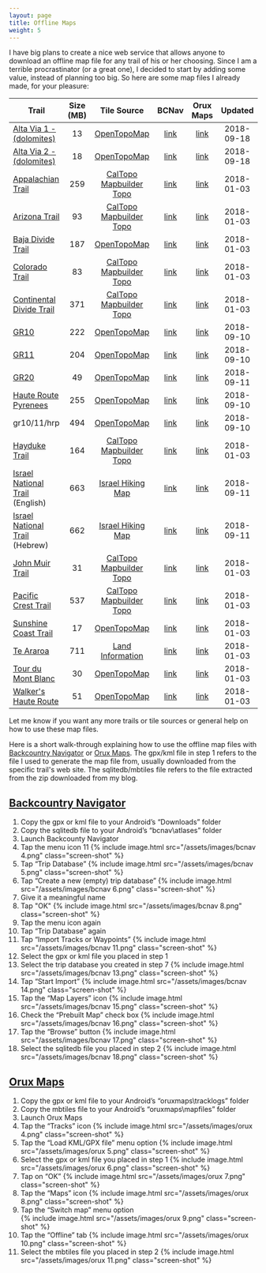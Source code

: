 ```yaml
---
layout: page
title: Offline Maps
weight: 5
---
```


I have big plans to create a nice web service that allows anyone to download an
offline map file for any trail of his or her choosing. Since I am a terrible
procrastinator (or a great one), I decided to start by adding some value,
instead of planning too big. So here are some map files I already made, for your
pleasure:

| Trail                                  | Size (MB) |          Tile Source           |            BCNav            |         Orux Maps          |  Updated   |
| -------------------------------------- | :-------: | :----------------------------: | :-------------------------: | :------------------------: | :--------: |
| [Alta Via 1 - (dolomites)][av1d]        |    13     |       [OpenTopoMap][otm]       |     [link][av1d-bcnav]      |     [link][av1d-orux]      | 2018-09-18 |
| [Alta Via 2 - (dolomites)][av2d]        |    18     |       [OpenTopoMap][otm]       |     [link][av2d-bcnav]      |     [link][av2d-orux]      | 2018-09-18 |
| [Appalachian Trail][at]                |    259    | [CalTopo Mapbuilder Topo][mbt] |      [link][at-bcnav]       |      [link][at-orux]       | 2018-01-03 |
| [Arizona Trail][azt]                   |    93     | [CalTopo Mapbuilder Topo][mbt] |      [link][azt-bcnav]      |      [link][azt-orux]      | 2018-01-03 |
| [Baja Divide Trail][bdt]               |    187    |       [OpenTopoMap][otm]       |      [link][bdt-bcnav]      |      [link][bdt-orux]      | 2018-01-03 |
| [Colorado Trail][ct]                   |    83     | [CalTopo Mapbuilder Topo][mbt] |      [link][ct-bcnav]       |      [link][ct-orux]       | 2018-01-03 |
| [Continental Divide Trail][cdt]        |    371    | [CalTopo Mapbuilder Topo][mbt] |      [link][cdt-bcnav]      |      [link][cdt-orux]      | 2018-01-03 |
| [GR10][gr10]                           |    222    |       [OpenTopoMap][otm]       |     [link][gr10-bcnav]      |     [link][gr10-orux]      | 2018-09-10 |
| [GR11][gr11]                           |    204    |       [OpenTopoMap][otm]       |     [link][gr11-bcnav]      |     [link][gr11-orux]      | 2018-09-10 |
| [GR20][gr20]                           |    49     |       [OpenTopoMap][otm]       |     [link][gr20-bcnav]      |     [link][gr20-orux]      | 2018-09-11 |
| [Haute Route Pyrenees][hrp]            |    255    |       [OpenTopoMap][otm]       |      [link][hrp-bcnav]      |      [link][hrp-orux]      | 2018-09-10 |
| gr10/11/hrp                            |    494    |       [OpenTopoMap][otm]       | [link][gr10-gr11-hrp-bcnav] | [link][gr10-gr11-hrp-orux] | 2018-09-10 |
| [Hayduke Trail][hdt]                   |    164    | [CalTopo Mapbuilder Topo][mbt] |      [link][hdt-bcnav]      |      [link][hdt-orux]      | 2018-01-03 |
| [Israel National Trail][int] (English) |    663    |    [Israel Hiking Map][ihm]    |    [link][int-bcnav-en]     |    [link][int-orux-en]     | 2018-09-11 |
| [Israel National Trail][int] (Hebrew)  |    662    |    [Israel Hiking Map][ihm]    |    [link][int-bcnav-he]     |    [link][int-orux-he]     | 2018-09-11 |
| [John Muir Trail][jmt]                 |    31     | [CalTopo Mapbuilder Topo][mbt] |      [link][jmt-bcnav]      |      [link][jmt-orux]      | 2018-01-03 |
| [Pacific Crest Trail][pct]             |    537    | [CalTopo Mapbuilder Topo][mbt] |      [link][pct-bcnav]      |      [link][pct-orux]      | 2018-01-03 |
| [Sunshine Coast Trail][sct]            |    17     |       [OpenTopoMap][otm]       |      [link][sct-bcnav]      |      [link][sct-orux]      | 2018-01-03 |
| [Te Araroa][ta]                        |    711    |    [Land Information][linz]    |      [link][ta-bcnav]       |      [link][ta-orux]       | 2018-01-03 |
| [Tour du Mont Blanc][tmb]              |    30     |       [OpenTopoMap][otm]       |      [link][tmb-bcnav]      |      [link][tmb-orux]      | 2018-01-03 |
| [Walker's Haute Route][whr]            |    51     |       [OpenTopoMap][otm]       |      [link][whr-bcnav]      |      [link][whr-orux]      | 2018-01-03 |

Let me know if you want any more trails or tile sources or general help on how
to use these map files.

Here is a short walk-through explaining how to use the offline map files with
[Backcountry Navigator](#backcountry-navigator) or [Orux Maps](#orux-maps). The
gpx/kml file in step 1 refers to the file I used to generate the map file from,
usually downloaded from the specific trail's web site. The sqlitedb/mbtiles file
refers to the file extracted from the zip downloaded from my blog.

## [Backcountry Navigator]

1.  Copy the gpx or kml file to your Android’s “Downloads” folder
1.  Copy the sqlitedb file to your Android’s “bcnav\atlases” folder
1.  Launch Backcounty Navigator
1.  Tap the menu icon 11 {% include image.html src="/assets/images/bcnav 4.png"
    class="screen-shot" %}
1.  Tap “Trip Database” {% include image.html src="/assets/images/bcnav 5.png"
    class="screen-shot" %}
1.  Tap “Create a new (empty) trip database” {% include image.html
    src="/assets/images/bcnav 6.png" class="screen-shot" %}
1.  Give it a meaningful name
1.  Tap "OK" {% include image.html src="/assets/images/bcnav 8.png"
    class="screen-shot" %}
1.  Tap the menu icon again
1.  Tap “Trip Database” again
1.  Tap “Import Tracks or Waypoints” {% include image.html
    src="/assets/images/bcnav 11.png" class="screen-shot" %}
1.  Select the gpx or kml file you placed in step 1
1.  Select the trip database you created in step 7 {% include image.html
    src="/assets/images/bcnav 13.png" class="screen-shot" %}
1.  Tap “Start Import” {% include image.html src="/assets/images/bcnav 14.png"
    class="screen-shot" %}
1.  Tap the “Map Layers” icon {% include image.html src="/assets/images/bcnav
    15.png" class="screen-shot" %}
1.  Check the “Prebuilt Map” check box {% include image.html
    src="/assets/images/bcnav 16.png" class="screen-shot" %}
1.  Tap the “Browse” button {% include image.html src="/assets/images/bcnav
    17.png" class="screen-shot" %}
1.  Select the sqlitedb file you placed in step 2 {% include image.html
    src="/assets/images/bcnav 18.png" class="screen-shot" %}

## [Orux Maps]

1.  Copy the gpx or kml file to your Android’s “oruxmaps\tracklogs” folder
1.  Copy the mbtiles file to your Android’s “oruxmaps\mapfiles” folder
1.  Launch Orux Maps
1.  Tap the “Tracks” icon {% include image.html src="/assets/images/orux 4.png"
    class="screen-shot" %}
1.  Tap the “Load KML/GPX file” menu option {% include image.html
    src="/assets/images/orux 5.png" class="screen-shot" %}
1.  Select the gpx or kml file you placed in step 1 {% include image.html
    src="/assets/images/orux 6.png" class="screen-shot" %}
1.  Tap on “OK” {% include image.html src="/assets/images/orux 7.png"
    class="screen-shot" %}
1.  Tap the “Maps” icon {% include image.html src="/assets/images/orux 8.png"
    class="screen-shot" %}
1.  Tap the “Switch map” menu option  
    {% include image.html src="/assets/images/orux 9.png" class="screen-shot" %}
1.  Tap the “Offline” tab {% include image.html src="/assets/images/orux 10.png"
    class="screen-shot" %}
1.  Select the mbtiles file you placed in step 2 {% include image.html
    src="/assets/images/orux 11.png" class="screen-shot" %}

[av1d]: https://hiking.waymarkedtrails.org/#route?id=177743
[av1d-bcnav]: https://storage.googleapis.com/atgardner/AV1%20Dolomites%20-%20OpenTopoMaps%20-%201-14%20-%20BCNav.zip
[av1d-orux]: https://storage.googleapis.com/atgardner/AV1%20Dolomites%20-%20OpenTopoMaps%20-%201-14%20-%20Orux.zip
[av2d]: https://hiking.waymarkedtrails.org/#route?id=404914
[av2d-bcnav]: https://storage.googleapis.com/atgardner/AV2%20Dolomites%20-%20OpenTopoMaps%20-%201-14%20-%20BCNav.zip
[av2d-orux]: https://storage.googleapis.com/atgardner/AV2%20Dolomites%20-%20OpenTopoMaps%20-%201-14%20-%20Orux.zip
[at]: http://www.appalachiantrail.org/home/explore-the-trail
[at-bcnav]: https://storage.googleapis.com/atgardner/Appalachian%20Trail%20-%20CalTopo%20MapBuilder%20Topo%20-%208-15%20-%20BCNav.zip
[at-orux]: https://storage.googleapis.com/atgardner/Appalachian%20Trail%20-%20CalTopo%20MapBuilder%20Topo%20-%208-15%20-%20Orux.zip
[azt]: http://www.aztrail.org/interactive_map.php
[azt-bcnav]: https://storage.googleapis.com/atgardner/Arizona%20Trail%20-%20CalTopo%20MapBuilder%20Topo%20-%208-15%20-%20BCNav.zip
[azt-orux]: https://storage.googleapis.com/atgardner/Arizona%20Trail%20-%20CalTopo%20MapBuilder%20Topo%20-%208-15%20-%20Orux.zip
[bdt]: https://bajadivide.com/mapping/
[bdt-bcnav]: https://storage.googleapis.com/atgardner/Baja%20Divide%20Trail%20-%20OpenTopoMap%20-%201-15%20-%20BCNav.zip
[bdt-orux]: https://storage.googleapis.com/atgardner/Baja%20Divide%20Trail%20-%20OpenTopoMap%20-%201-15%20-%20Orux.zip
[ct]: http://bearcreeksurvey.com/but_ct_waypoints.htm
[ct-bcnav]: https://storage.googleapis.com/atgardner/Colorado%20Trail%20-%20CalTopo%20MapBuilder%20Topo%20-%208-15%20-%20BCNav.zip
[ct-orux]: https://storage.googleapis.com/atgardner/Colorado%20Trail%20-%20CalTopo%20MapBuilder%20Topo%20-%208-15%20-%20Orux.zip
[cdt]: http://continentaldividetrail.org/cdt-data/
[cdt-bcnav]: https://storage.googleapis.com/atgardner/Continental%20Divide%20Trail%20-%20CalTopo%20MapBuilder%20Topo%20-%208-15%20-%20BCNav.zip
[cdt-orux]: https://storage.googleapis.com/atgardner/Continental%20Divide%20Trail%20-%20CalTopo%20MapBuilder%20Topo%20-%208-15%20-%20Orux.zip
[gr10]: https://hiking.waymarkedtrails.org/#route?id=7411272
[gr10-bcnav]: https://storage.googleapis.com/atgardner/GR10%20-%20OpenTopoMap%20-%201-15%20-%20BCNav.zip
[gr10-orux]: https://storage.googleapis.com/atgardner/GR10%20-%20OpenTopoMap%20-%201-15%20-%20Orux.zip
[gr11]: https://hiking.waymarkedtrails.org/#route?id=380905
[gr11-bcnav]: https://storage.googleapis.com/atgardner/GR11%20-%20OpenTopoMap%20-%201-15%20-%20BCNav.zip
[gr11-orux]: https://storage.googleapis.com/atgardner/GR11%20-%20OpenTopoMap%20-%201-15%20-%20Orux.zip
[gr20]: https://hiking.waymarkedtrails.org/#route?id=101692
[gr20-bcnav]: https://storage.googleapis.com/atgardner/GR20%20-%20OpenTopoMap%20-%201-15%20-%20BCNav.zip
[gr20-orux]: https://storage.googleapis.com/atgardner/GR20%20-%20OpenTopoMap%20-%201-15%20-%20Orux.zip
[gr10-gr11-hrp-bcnav]: https://storage.googleapis.com/atgardner/GR10%2C%20GR11%2C%20HRP%20-%20OpenTopoMap%20-%201-15%20-%20BCNav.zip
[gr10-gr11-hrp-orux]: https://storage.googleapis.com/atgardner/GR10%2C%20GR11%2C%20HRP%20-%20OpenTopoMap%20-%201-15%20-%20Orux.zip
[hrp]: https://hiking.waymarkedtrails.org/#route?id=2018553
[hrp-bcnav]: https://storage.googleapis.com/atgardner/HRP%20-%20OpenTopoMap%20-%201-15%20-%20BCNav.zip
[hrp-orux]: https://storage.googleapis.com/atgardner/HRP%20-%20OpenTopoMap%20-%201-15%20-%20Orux.zip
[hdt]: http://www.hayduketrail.org/Maps.html
[hdt-bcnav]: https://storage.googleapis.com/atgardner/Hayduke%20Trail%20-%20CalTopo%20MapBuilder%20Topo%20-%208-15%20-%20BCNav.zip
[hdt-orux]: https://storage.googleapis.com/atgardner/Hayduke%20Trail%20-%20CalTopo%20MapBuilder%20Topo%20-%208-15%20-%20Orux.zip
[int]: https://hiking.waymarkedtrails.org/#route?id=282071
[int-bcnav-en]: https://storage.googleapis.com/atgardner/INT%20-%20Israel%20Hiking%20Map%2C%20en%20-%207-15%20-%20BCNav.zip
[int-orux-en]: https://storage.googleapis.com/atgardner/INT%20-%20Israel%20Hiking%20Map%2C%20en%20-%207-15%20-%20Orux.zip
[int-bcnav-he]: https://storage.googleapis.com/atgardner/INT%20-%20Israel%20Hiking%20Map%2C%20he%20-%207-15%20-%20BCNav.zip
[int-orux-he]: https://storage.googleapis.com/atgardner/INT%20-%20Israel%20Hiking%20Map%2C%20he%20-%207-15%20-%20Orux.zip
[jmt]: https://hiking.waymarkedtrails.org/#route?id=1244828
[jmt-bcnav]: https://storage.googleapis.com/atgardner/John%20Muir%20Trail%20-%20CalTopo%20MapBuilder%20Topo%20-%201-15%20-%20BCNav.zip
[jmt-orux]: https://storage.googleapis.com/atgardner/John%20Muir%20Trail%20-%20CalTopo%20MapBuilder%20Topo%20-%201-15%20-%20Orux.zip
[pct]: https://www.pctmap.net/google/
[pct-bcnav]: https://storage.googleapis.com/atgardner/Pacific%20Crest%20Trail%20-%20CalTopo%20MapBuilder%20Topo%20-%208-15%20-%20BCNav.zip
[pct-orux]: https://storage.googleapis.com/atgardner/Pacific%20Crest%20Trail%20-%20CalTopo%20MapBuilder%20Topo%20-%208-15%20-%20Orux.zip
[sct]: https://hiking.waymarkedtrails.org/#route?id=7406716
[sct-bcnav]: https://storage.googleapis.com/atgardner/Sunshine%20Coast%20Trail%20-%20OpenTopoMap%20-%201-15%20-%20BCNav.zip
[sct-orux]: https://storage.googleapis.com/atgardner/Sunshine%20Coast%20Trail%20-%20OpenTopoMap%20-%201-15%20-%20Orux.zip
[ta]: https://www.teararoa.org.nz/downloads/
[ta-bcnav]: https://storage.googleapis.com/atgardner/Te%20Araroa%20-%20NZ%20Topo50%20-%200-15%20-%20BCNav.zip
[ta-orux]: https://storage.googleapis.com/atgardner/Te%20Araroa%20-%20NZ%20Topo50%20-%200-15%20-%20Orux.zip
[tmb]: https://hiking.waymarkedtrails.org/#route?id=6436417
[tmb-bcnav]: https://storage.googleapis.com/atgardner/Tour%20du%20Mont%20Blanc%20-%20OpenTopoMap%20-%201-15%20-%20BCNav.zip
[tmb-orux]: https://storage.googleapis.com/atgardner/Tour%20du%20Mont%20Blanc%20-%20OpenTopoMap%20-%201-15%20-%20Orux.zip
[whr]: https://hiking.waymarkedtrails.org/#route?id=7383151
[whr-bcnav]: https://storage.googleapis.com/atgardner/Walker's%20Haute%20Route%20-%20OpenTopoMap%20-%201-15%20-%20BCNav.zip
[whr-orux]: https://storage.googleapis.com/atgardner/Walker's%20Haute%20Route%20-%20OpenTopoMap%20-%201-15%20-%20Orux.zip
[otm]: https://hiking.waymarkedtrails.org/
[mbt]: https://caltopo.com/map.html#b=mbt
[ihm]: https://israelhiking.osm.org.il/
[linz]: https://www.topomap.co.nz/
[backcountry navigator]: http://backcountrynavigator.com/
[orux maps]: http://www.oruxmaps.com/

